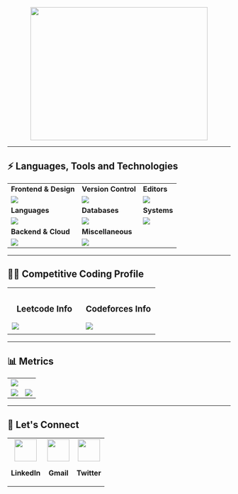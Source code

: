 <p align="center">
  <img src="Banner1.gif" width="400" height="300"/>
</p>

<hr>

## ⚡ Languages, Tools and Technologies

<table>
  <tr>
    <td><strong>Frontend & Design</strong></td>
    <td><strong>Version Control</strong></td>
    <td><strong>Editors</strong></td>
  </tr>
  <tr>
    <td>
      <img src="https://skillicons.dev/icons?i=html,css,js,react,nextjs,tailwindcss,figma">
    </td>
    <td>
      <img src="https://skillicons.dev/icons?i=git,github,bash&theme=dark">
    </td>
    <td>
      <img src="https://skillicons.dev/icons?i=vscode&theme=dark">
    </td>
  </tr>
  <tr>
    <td><strong>Languages</strong></td>
    <td><strong>Databases</strong></td>
    <td><strong>Systems</strong></td>
  </tr>
  <tr>
    <td>
      <img src="https://skillicons.dev/icons?i=python,cs">
    </td>
    <td>
      <img src="https://skillicons.dev/icons?i=mysql,mongodb&theme=dark">
    </td>
    <td>
      <img src="https://skillicons.dev/icons?i=linux,windows,ubuntu&theme=dark">
    </td>
  </tr>
  <tr>
    <td><strong>Backend & Cloud</strong></td>
    <td><strong>Miscellaneous</strong></td>
    <td></td>
  </tr>
  <tr>
    <td>
      <img src="https://skillicons.dev/icons?i=express,django&theme=dark">
    </td>
    <td>
      <img src="https://skillicons.dev/icons?i=anaconda,raspberrypi,arduino&theme=dark">
    </td>
    <td></td>
  </tr>
</table>

<hr>

## 👨‍💻 Competitive Coding Profile

<table style="width: 100%; text-align: center; border-collapse: collapse;">
  <tr>
    <!-- Leetcode Section (1st Column) -->
    <td style="width: 50%; padding: 10px; text-align: center;">
      <h3>Leetcode Info</h3>
      <img src="https://leetcard.jacoblin.cool/satwika-55 ?theme=unicorn&extension=activity" style="max-width: 100%; height: auto; display: block; margin: 0 auto;" />
    </td>

  
  <td style="width: 50%; padding: 10px; text-align: center;">
      <h3>Codeforces Info</h3>
      <img src="https://codeforces-readme-stats.vercel.app/api/card?username=satwika_55" style="max-width: 100%; height: auto; display: block; margin: 0 auto;" />
    </td>
  </tr>
</table>

<hr>

## 📊 Metrics

<table>
  <tr>
    <td colspan="2">
      <img src="https://github-readme-activity-graph.vercel.app/graph?username=satwika-55&bg_color=2e3440&hide_border=true&point=true&line=81a1c1&radius=8&area=true&area_color=88c0d0&title_color=ffffff&color=ffffff&line_width=2&since=2023-11-01">
    </td>
  </tr>
  <tr>
    <td>
      <a href="https://www.linkedin.com/in/satwika555/">
        <img src="https://github-readme-stats.vercel.app/api?username=satwika-55&hide_border=true&include_all_commits=true&count_private=true&show_icons=true&line_height=20&theme=nord">
      </a>
    </td>
    <td>
      <img src="https://github-readme-stats.vercel.app/api/top-langs/?username=satwika-55&langs_count=6&hide_border=true&border_radius=4.5&layout=compact&theme=nord">
    </td>
  </tr>
</table>

<hr>

## 🔗 Let's Connect

<table align="center">
  <tr>
    <td align="center">
      <a href="https://www.linkedin.com/in/satwika555/">
        <img src="https://skillicons.dev/icons?i=linkedin&theme=dark" width="50" height="50"/>
      </a>
      <p><strong>LinkedIn</strong></p>
    </td>
    <td align="center">
      <a href="mailto:chitrasatwika@gmail.com">
        <img src="https://skillicons.dev/icons?i=gmail&theme=dark" width="50" height="50"/>
      </a>
      <p><strong>Gmail</strong></p>
    </td>
    <td align="center">
      <a href="https://twitter.com/satwika55">
        <img src="https://skillicons.dev/icons?i=twitter&theme=dark" width="50" height="50"/>
      </a>
      <p><strong>Twitter</strong></p>
    </td>
  </tr>
</table>
